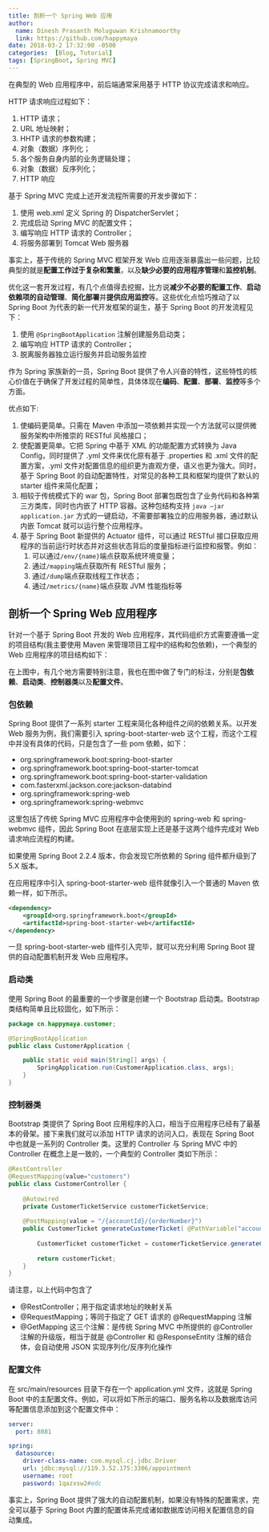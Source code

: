 ```yaml
---
title: 剖析一个 Spring Web 应用
author:
  name: Dinesh Prasanth Moluguwan Krishnamoorthy
  link: https://github.com/happymaya
date: 2018-03-2 17:32:00 -0500
categories:  [Blog, Tutorial]
tags: [SpringBoot, Spring MVC]
---
```


在典型的 Web 应用程序中，前后端通常采用基于 HTTP 协议完成请求和响应。

HTTP 请求响应过程如下：

1. HTTP 请求；
2. URL 地址映射；
3. HHTP 请求的参数构建；
4. 对象（数据）序列化；
5. 各个服务自身内部的业务逻辑处理；
6. 对象（数据）反序列化；
7. HTTP 响应

基于 Spring MVC 完成上述开发流程所需要的开发步骤如下：
1. 使用 web.xml 定义 Spring 的 DispatcherServlet；
2. 完成启动 Spring MVC 的配置文件；
3. 编写响应 HTTP 请求的 Controller；
4. 将服务部署到 Tomcat Web 服务器

事实上，基于传统的 Spring MVC 框架开发 Web 应用逐渐暴露出一些问题，比较典型的就是**配置工作过于复杂和繁重**，以及**缺少必要的应用程序管理**和**监控机制**。

优化这一套开发过程，有几个点值得去挖掘，比方说**减少不必要的配置工作**、**启动依赖项的自动管理**、**简化部署**并**提供应用监控**等。这些优化点恰巧推动了以 Spring Boot 为代表的新一代开发框架的诞生，基于 Spring Boot 的开发流程见下：
1. 使用 `@SpringBootApplication` 注解创建服务启动类；
2. 编写响应 HTTP 请求的 Controller；
3. 脱离服务器独立运行服务并启动服务监控

作为 Spring 家族新的一员，Spring Boot 提供了令人兴奋的特性，这些特性的核心价值在于确保了开发过程的简单性，具体体现在**编码**、**配置**、**部署**、**监控**等多个方面。

优点如下:
1. 使编码更简单。只需在 Maven 中添加一项依赖并实现一个方法就可以提供微服务架构中所推崇的 RESTful 风格接口；
2. 使配置更简单。它把 Spring 中基于 XML 的功能配置方式转换为 Java Config，同时提供了 .yml 文件来优化原有基于 .properties 和 .xml 文件的配置方案，.yml 文件对配置信息的组织更为直观方便，语义也更为强大。同时，基于 Spring Boot 的自动配置特性，对常见的各种工具和框架均提供了默认的 starter 组件来简化配置；
3. 相较于传统模式下的 war 包，Spring Boot 部署包既包含了业务代码和各种第三方类库，同时也内嵌了 HTTP 容器。这种包结构支持 `java –jar application.jar` 方式的一键启动，不需要部署独立的应用服务器，通过默认内嵌 Tomcat 就可以运行整个应用程序。
4. 基于 Spring Boot 新提供的 Actuator 组件，可以通过 RESTful 接口获取应用程序的当前运行时状态并对这些状态背后的度量指标进行监控和报警。例如：
   1. 可以通过`/env/{name}`端点获取系统环境变量；
   2. 通过`/mapping`端点获取所有 RESTful 服务；
   3. 通过`/dump`端点获取线程工作状态；
   4. 通过`/metrics/{name}`端点获取 JVM 性能指标等


## 剖析一个 Spring Web 应用程序

针对一个基于 Spring Boot 开发的 Web 应用程序，其代码组织方式需要遵循一定的项目结构(我主要使用 Maven 来管理项目工程中的结构和包依赖)，一个典型的 Web 应用程序的项目结构如下：


在上图中，有几个地方需要特别注意，我也在图中做了专门的标注，分别是**包依赖**、**启动类**、**控制器类**以及**配置文件**。

### 包依赖

Spring Boot 提供了一系列 starter 工程来简化各种组件之间的依赖关系。以开发 Web 服务为例，我们需要引入 spring-boot-starter-web 这个工程，而这个工程中并没有具体的代码，只是包含了一些 pom 依赖，如下：
- org.springframework.boot:spring-boot-starter
- org.springframework.boot:spring-boot-starter-tomcat
- org.springframework.boot:spring-boot-starter-validation
- com.fasterxml.jackson.core:jackson-databind
- org.springframework:spring-web
- org.springframework:spring-webmvc

这里包括了传统 Spring MVC 应用程序中会使用到的 spring-web 和 spring-webmvc 组件，因此 Spring Boot 在底层实现上还是基于这两个组件完成对 Web 请求响应流程的构建。

如果使用 Spring Boot 2.2.4 版本，你会发现它所依赖的 Spring 组件都升级到了 5.X 版本。

在应用程序中引入 spring-boot-starter-web 组件就像引入一个普通的 Maven 依赖一样，如下所示。
```xml
<dependency>
	<groupId>org.springframework.boot</groupId>
	<artifactId>spring-boot-starter-web</artifactId>
</dependency>
```

一旦 spring-boot-starter-web 组件引入完毕，就可以充分利用 Spring Boot 提供的自动配置机制开发 Web 应用程序。

### 启动类

使用 Spring Boot 的最重要的一个步骤是创建一个 Bootstrap 启动类。Bootstrap 类结构简单且比较固化，如下所示：
```java
package cn.happymaya.customer;

@SpringBootApplication
public class CustomerApplication {

	public static void main(String[] args) {
		SpringApplication.run(CustomerApplication.class, args);
	}
}

```

### 控制器类

Bootstrap 类提供了 Spring Boot 应用程序的入口，相当于应用程序已经有了最基本的骨架。接下来我们就可以添加 HTTP 请求的访问入口，表现在 Spring Boot 中也就是一系列的 Controller 类。这里的 Controller 与 Spring MVC 中的 Controller 在概念上是一致的，一个典型的 Controller 类如下所示：
```java
@RestController
@RequestMapping(value="customers")
public class CustomerController {
    
    @Autowired
    private CustomerTicketService customerTicketService; 
	
	@PostMapping(value = "/{accountId}/{orderNumber}")
	public CustomerTicket generateCustomerTicket( @PathVariable("accountId") Long accountId, @PathVariable("orderNumber") String orderNumber) {
		
		CustomerTicket customerTicket = customerTicketService.generateCustomerTicket(accountId, orderNumber);		
		
		return customerTicket;
	}
}
```
请注意，以上代码中包含了
- @RestController；用于指定请求地址的映射关系
- @RequestMapping；等同于指定了 GET 请求的 @RequestMapping 注解
- @GetMapping 这三个注解：是传统 Spring MVC 中所提供的 @Controller 注解的升级版，相当于就是 @Controller 和 @ResponseEntity 注解的结合体，会自动使用 JSON 实现序列化/反序列化操作


### 配置文件

在 src/main/resources 目录下存在一个 application.yml 文件，这就是 Spring Boot 中的主配置文件。例如，可以将如下所示的端口、服务名称以及数据库访问等配置信息添加到这个配置文件中：
```yaml
server:
  port: 8081

spring:
  datasource:
    driver-class-name: com.mysql.cj.jdbc.Driver
    url: jdbc:mysql://119.3.52.175:3306/appointment
    username: root
    password: 1qazxsw2#edc   
```

事实上，Spring Boot 提供了强大的自动配置机制，如果没有特殊的配置需求，完全可以基于 Spring Boot 内置的配置体系完成诸如数据库访问相关配置信息的自动集成。